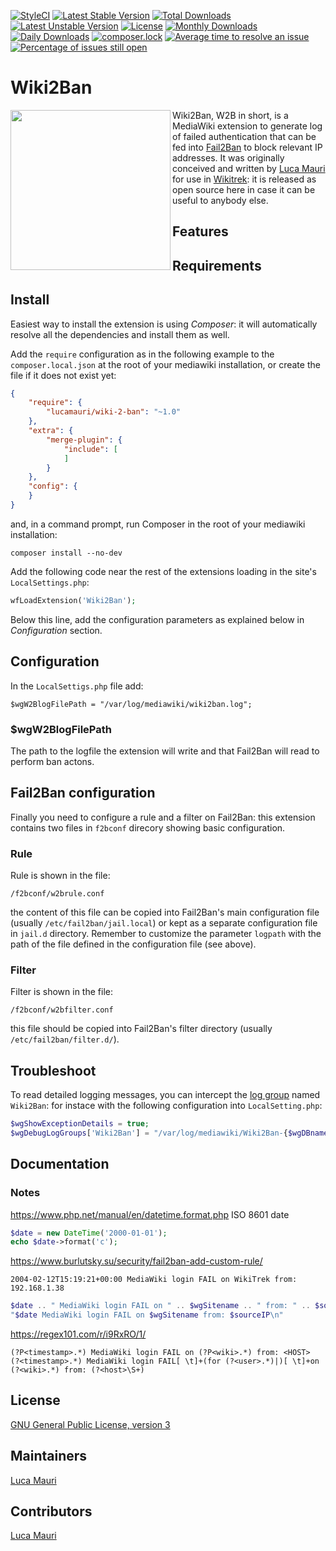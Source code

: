 [![StyleCI](https://github.styleci.io/repos/238323866/shield?branch=master)](https://github.styleci.io/repos/238323866)
[![Latest Stable Version](https://poser.pugx.org/lucamauri/page-to-github/v/stable)](https://packagist.org/packages/lucamauri/page-to-github)
[![Total Downloads](https://poser.pugx.org/lucamauri/page-to-github/downloads)](https://packagist.org/packages/lucamauri/page-to-github)
[![Latest Unstable Version](https://poser.pugx.org/lucamauri/page-to-github/v/unstable)](https://packagist.org/packages/lucamauri/page-to-github)
[![License](https://poser.pugx.org/lucamauri/page-to-github/license)](https://packagist.org/packages/lucamauri/page-to-github)
[![Monthly Downloads](https://poser.pugx.org/lucamauri/page-to-github/d/monthly)](https://packagist.org/packages/lucamauri/page-to-github)
[![Daily Downloads](https://poser.pugx.org/lucamauri/page-to-github/d/daily)](https://packagist.org/packages/lucamauri/page-to-github)
[![composer.lock](https://poser.pugx.org/lucamauri/page-to-github/composerlock)](https://packagist.org/packages/lucamauri/page-to-github)
[![Average time to resolve an issue](http://isitmaintained.com/badge/resolution/lucamauri/PageToGitHub.svg)](http://isitmaintained.com/project/lucamauri/PageToGitHub "Average time to resolve an issue")
[![Percentage of issues still open](http://isitmaintained.com/badge/open/lucamauri/PageToGitHub.svg)](http://isitmaintained.com/project/lucamauri/PageToGitHub "Percentage of issues still open")

# Wiki2Ban
<img src="https://upload.wikimedia.org/wikipedia/commons/c/ce/W2BLogo.svg" width="256" align="left" />Wiki2Ban, W2B in short, is a MediaWiki extension to generate log of failed authentication that can be fed into [Fail2Ban](https://github.com/fail2ban/fail2ban) to block relevant IP addresses.
It was originally conceived and written by [Luca Mauri](https://github.com/lucamauri) for use in [Wikitrek](https://github.com/WikiTrek): it is released as open source here in case it can be useful to anybody else.

## Features

## Requirements

## Install

Easiest way to install the extension is using _Composer_: it will automatically resolve all the dependencies and install them as well.

Add the `require` configuration as in the following example to the `composer.local.json` at the root of your mediawiki installation, or create the file if it does not exist yet:

```JSON
{
    "require": {
        "lucamauri/wiki-2-ban": "~1.0"
    },
    "extra": {
        "merge-plugin": {
            "include": [
            ]
        }
    },
    "config": {
    }
}
```

and, in a command prompt, run Composer in the root of your mediawiki installation:

```
composer install --no-dev
```

Add the following code near the rest of the extensions loading in the site's `LocalSettings.php`:

```PHP
wfLoadExtension('Wiki2Ban');
```

Below this line, add the configuration parameters as explained below in _Configuration_ section.

## Configuration

In the `LocalSettigs.php` file add:

```
$wgW2BlogFilePath = "/var/log/mediawiki/wiki2ban.log";
```

### \$wgW2BlogFilePath

The path to the logfile the extension will write and that Fail2Ban will read to perform ban actons.

## Fail2Ban configuration

Finally you need to configure a rule and a filter on Fail2Ban: this extension contains two files in `f2bconf` direcory showing basic configuration.

### Rule

Rule is shown in the file:

```
/f2bconf/w2brule.conf
```

the content of this file can be copied into Fail2Ban's main configuration file (usually `/etc/fail2ban/jail.local`) or kept as a separate configuration file in `jail.d` directory. Remember to customize the parameter `logpath` with the path of the file defined in the configuration file (see above).

### Filter

Filter is shown in the file:

```
/f2bconf/w2bfilter.conf
```

this file should be copied into Fail2Ban's filter directory (usually `/etc/fail2ban/filter.d/`).

## Troubleshoot

To read detailed logging messages, you can intercept the [log group](https://www.mediawiki.org/wiki/Manual:$wgDebugLogGroups) named `Wiki2Ban`: for instace with the following configuration into `LocalSetting.php`:

```php
$wgShowExceptionDetails = true;
$wgDebugLogGroups['Wiki2Ban'] = "/var/log/mediawiki/Wiki2Ban-{$wgDBname}.log";
```

## Documentation

### Notes

https://www.php.net/manual/en/datetime.format.php
ISO 8601 date

```PHP
$date = new DateTime('2000-01-01');
echo $date->format('c');
```

https://www.burlutsky.su/security/fail2ban-add-custom-rule/

```log
2004-02-12T15:19:21+00:00 MediaWiki login FAIL on WikiTrek from: 192.168.1.38
```

```PHP
$date .. " MediaWiki login FAIL on " .. $wgSitename .. " from: " .. $sourceIP
"$date MediaWiki login FAIL on $wgSitename from: $sourceIP\n"
```

https://regex101.com/r/i9RxRO/1/

```regex
(?P<timestamp>.*) MediaWiki login FAIL on (?P<wiki>.*) from: <HOST>
(?<timestamp>.*) MediaWiki login FAIL[ \t]+(for (?<user>.*)|)[ \t]+on (?<wiki>.*) from: (?<host>\S+)
```

## License

[GNU General Public License, version 3](https://www.gnu.org/licenses/gpl-3.0.html)

## Maintainers

[Luca Mauri](https://github.com/lucamauri)

## Contributors

[Luca Mauri](https://github.com/lucamauri)
